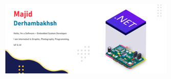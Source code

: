 ![Banner](https://github.com/Majid-Derhambakhsh/Majid-Derhambakhsh/blob/master/MajidDerhambakhshDescription.png)
